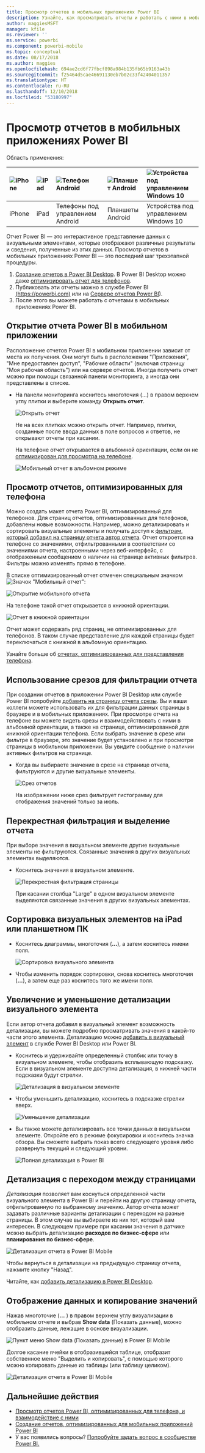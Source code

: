 ```yaml
---
title: Просмотр отчетов в мобильных приложениях Power BI
description: Узнайте, как просматривать отчеты и работать с ними в мобильных приложениях Power BI на телефоне или планшетном ПК. Вы можете создавать отчеты в службе Power BI или в приложении Power BI Desktop, а затем работать с ними в мобильных приложениях.
author: maggiesMSFT
manager: kfile
ms.reviewer: ''
ms.service: powerbi
ms.component: powerbi-mobile
ms.topic: conceptual
ms.date: 08/17/2018
ms.author: maggies
ms.openlocfilehash: 694ae2cd6f77fbcf898a984b135fb65b9163a43b
ms.sourcegitcommit: f25464d5cae46691130eb7b02c33f42404011357
ms.translationtype: HT
ms.contentlocale: ru-RU
ms.lasthandoff: 12/10/2018
ms.locfileid: "53180997"
---
```

# <a name="explore-reports-in-the-power-bi-mobile-apps"></a>Просмотр отчетов в мобильных приложениях Power BI
Область применения:

| ![iPhone](././media/mobile-reports-in-the-mobile-apps/ios-logo-40-px.png) | ![iPad](././media/mobile-reports-in-the-mobile-apps/ios-logo-40-px.png) | ![Телефон Android](././media/mobile-reports-in-the-mobile-apps/android-logo-40-px.png) | ![Планшет Android](././media/mobile-reports-in-the-mobile-apps/android-logo-40-px.png) | ![Устройства под управлением Windows 10](./media/mobile-reports-in-the-mobile-apps/win-10-logo-40-px.png) |
|:--- |:--- |:--- |:--- |:--- |
| iPhone |iPad |Телефоны под управлением Android |Планшеты Android |Устройства под управлением Windows 10 |

Отчет Power BI — это интерактивное представление данных с визуальными элементами, которые отображают различные результаты и сведения, полученные из этих данных. Просмотр отчетов в мобильных приложениях Power BI — это последний шаг трехэтапной процедуры.

1. [Создание отчетов в Power BI Desktop](../../desktop-report-view.md). В Power BI Desktop можно даже [оптимизировать отчет для телефонов](mobile-apps-view-phone-report.md). 
2. Публиковать эти отчеты можно в службе Power BI [(https://powerbi.com)](https://powerbi.com) или на [Сервере отчетов Power BI](../../report-server/get-started.md)).  
3. После этого вы можете работать с отчетами в мобильных приложениях Power BI.

## <a name="open-a-power-bi-report-in-the-mobile-app"></a>Открытие отчета Power BI в мобильном приложении
Расположение отчетов Power BI в мобильном приложении зависит от места их получения. Они могут быть в расположении "Приложения", "Мне предоставлен доступ", "Рабочие области" (включая страницу "Моя рабочая область") или на сервере отчетов. Иногда получить отчет можно при помощи связанной панели мониторинга, а иногда они представлены в списке.

* На панели мониторинга коснитесь многоточия (...) в правом верхнем углу плитки и выберите команду **Открыть отчет**.
  
  ![Открыть отчет](./media/mobile-reports-in-the-mobile-apps/power-bi-android-open-report-tile.png)
  
  Не на всех плитках можно открыть отчет. Например, плитки, созданные после ввода данных в поле вопросов и ответов, не открывают отчеты при касании. 
  
  На телефоне отчет открывается в альбомной ориентации, если он не [оптимизирован для просмотра на телефоне](mobile-reports-in-the-mobile-apps.md#view-reports-optimized-for-phones).
  
  ![Мобильный отчет в альбомном режиме](./media/mobile-reports-in-the-mobile-apps/power-bi-iphone-report-landscape.png)

## <a name="view-reports-optimized-for-phones"></a>Просмотр отчетов, оптимизированных для телефона
Можно создать макет отчета Power BI, оптимизированный для телефонов. Для страниц отчетов, оптимизированных для телефонов, добавлены новые возможности. Например, можно детализировать и сортировать визуальные элементы и получать доступ к [фильтрам, который добавил на страницу отчета автор отчета](mobile-apps-view-phone-report.md#filter-the-report-page-on-a-phone). Отчет откроется на телефоне со значениями, отфильтрованными в соответствии со значениями отчета, настроенными через веб-интерфейс, с отображенным сообщением о наличии на странице активных фильтров. Фильтры можно изменять прямо в телефоне.

В списке оптимизированный отчет отмечен специальным значком ![Значок "Мобильный отчет"](./media/mobile-reports-in-the-mobile-apps/power-bi-phone-report-icon.png):

![Открытие мобильного отчета](./media/mobile-reports-in-the-mobile-apps/power-bi-android-phone-report.png)

На телефоне такой отчет открывается в книжной ориентации.

![Отчет в книжной ориентации](./media/mobile-reports-in-the-mobile-apps/07-power-bi-phone-report-portrait.png)

 Отчет может содержать ряд страниц, не оптимизированных для телефонов. В таком случае представление для каждой страницы будет переключаться с книжной в альбомную ориентацию.

Узнайте больше об [отчетах, оптимизированных для представления телефона](mobile-apps-view-phone-report.md).

## <a name="use-slicers-to-filter-a-report"></a>Использование срезов для фильтрации отчета
При создании отчетов в приложении Power BI Desktop или службе Power BI попробуйте [добавить на страницу отчета срезы](../../visuals/power-bi-visualization-slicers.md). Вы и ваши коллеги можете использовать их для фильтрации данных страницы в браузере и в мобильных приложениях. При просмотре отчета на телефоне вы можете видеть срезы и взаимодействовать с ними в альбомной ориентации, а также на странице, оптимизированной для книжной ориентации телефона. Если выбрать значение в срезе или фильтре в браузере, это значение будет установлено и при просмотре страницы в мобильном приложении. Вы увидите сообщение о наличии активных фильтров на странице.  

* Когда вы выбираете значение в срезе на странице отчета, фильтруются и другие визуальные элементы.
  
  ![Срез отчетов](./media/mobile-reports-in-the-mobile-apps/power-bi-android-tablet-report-slicer.png)
  
  На изображении ниже срез фильтрует гистограмму для отображения значений только за июль.

## <a name="cross-filter-and-highlight-a-report"></a>Перекрестная фильтрация и выделение отчета
При выборе значения в визуальном элементе другие визуальные элементы не фильтруются. Связанные значения в других визуальных элементах выделяются.

* Коснитесь значения в визуальном элементе.
  
  ![Перекрестная фильтрация страницы](./media/mobile-reports-in-the-mobile-apps/power-bi-android-tablet-report-highlight.png)
  
  При касании столбца "Large" в одном визуальном элементе выделяются связанные значения в других визуальных элементах. 

## <a name="sort-a-visual-on-an-ipad-or-a-tablet"></a>Сортировка визуальных элементов на iPad или планшетном ПК
* Коснитесь диаграммы, многоточия (**…**), а затем коснитесь имени поля.
  
   ![Сортировка визуального элемента](./media/mobile-reports-in-the-mobile-apps/power-bi-android-tablet-report-sort.png)
* Чтобы изменить порядок сортировки, снова коснитесь многоточия (**...**), а затем еще раз коснитесь того же имени поля.

## <a name="drill-down-and-up-in-a-visual"></a>Увеличение и уменьшение детализации визуального элемента
Если автор отчета добавил в визуальный элемент возможность детализации, вы можете подробно просматривать значения в какой-то части этого элемента. Детализацию можно [добавить в визуальный элемент](../end-user-drill.md) в службе Power BI Desktop или Power BI. 

* Коснитесь и удерживайте определенный столбик или точку в визуальном элементе, чтобы отобразить всплывающую подсказку. Если в визуальном элементе доступна детализация, в нижней части подсказки будут стрелки. 
  
  ![Детализация в визуальном элементе](./media/mobile-reports-in-the-mobile-apps/power-bi-mobile-drill-down-tooltip.png)

* Чтобы уменьшить детализацию, коснитесь в подсказке стрелки вверх.
  
  ![Уменьшение детализации](./media/mobile-reports-in-the-mobile-apps/power-bi-mobile-drill-up-tooltip.png)

* Вы также можете детализировать все точки данных в визуальном элементе. Откройте его в режиме фокусировки и коснитесь значка обзора. Вы сможете выбрать показ всего следующего уровня либо развернуть текущий и следующий уровни.

   ![Полная детализация в Power BI](./media/mobile-reports-in-the-mobile-apps/power-bi-drill-down-all.png)

## <a name="drill-through-from-one-page-to-another"></a>Детализация с переходом между страницами

*Детализация* позволяет вам коснуться определенной части визуального элемента в Power BI и перейти на другую страницу отчета, отфильтрованную по выбранному значению. Автор отчета может задавать различные варианты детализации с переходом на разные страницы. В этом случае вы выбираете из них тот, который вам интересен. В следующем примере при касании значения в датчике можно выбрать детализацию **расходов по бизнес-сфере** или **планирования по бизнес-сфере**.

![Детализация отчета в Power BI Mobile](./media/mobile-reports-in-the-mobile-apps/power-bi-mobile-drill-through-it-spent-report.png)

Чтобы вернуться в детализации на предыдущую страницу отчета, нажмите кнопку "Назад".

Читайте, как [добавить детализацию в Power BI Desktop](../../desktop-drillthrough.md).

## <a name="show-data-and-copy-values"></a>Отображение данных и копирование значений

Нажав многоточие (**...** ) в правом верхнем углу визуализации в мобильном отчете и выбрав **Show data** (Показать данные), можно отобразить данные, лежащие в основе визуализации.

![Пункт меню Show data (Показать данные) в Power BI Mobile](./media/mobile-reports-in-the-mobile-apps/copy-data-visual.png)

Долгое касание ячейки в отобразившейся таблице, отобразит собственное меню "Выделить и копировать", с помощью которого можно копировать данные из таблицы (или таблицу целиком).

![Детализация отчета в Power BI Mobile](./media/mobile-reports-in-the-mobile-apps/copy-data-table.png)

## <a name="next-steps"></a>Дальнейшие действия
* [Просмотр отчетов Power BI, оптимизированных для телефона, и взаимодействие с ними](mobile-apps-view-phone-report.md)
* [Создание отчетов, оптимизированных для мобильных приложений Power BI](../../desktop-create-phone-report.md)
* У вас появились вопросы? [Попробуйте задать вопрос в сообществе Power BI.](http://community.powerbi.com/)

